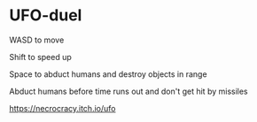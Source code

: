# UFO-duel
WASD to move

Shift to speed up

Space to abduct humans and destroy objects in range

Abduct humans before time runs out and don't get hit by missiles

 https://necrocracy.itch.io/ufo
